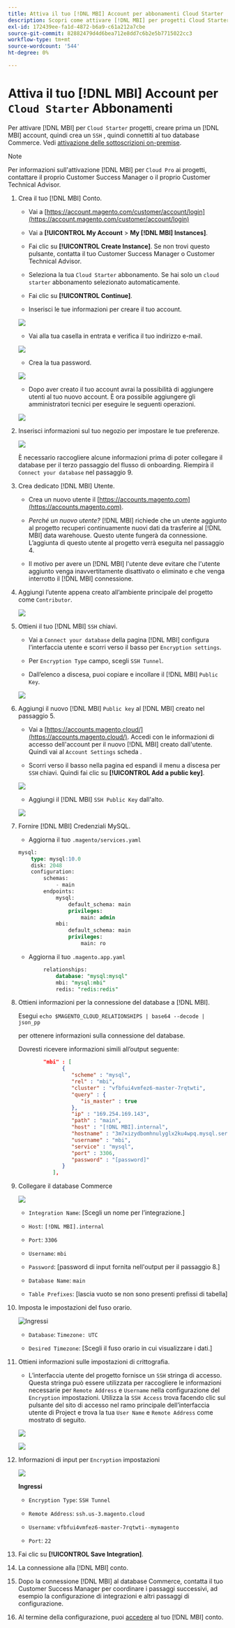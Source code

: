 ```yaml
---
title: Attiva il tuo [!DNL MBI] Account per abbonamenti Cloud Starter
description: Scopri come attivare [!DNL MBI] per progetti Cloud Starter.
exl-id: 172439ee-fa1d-4872-b6a9-c61a212a7cbe
source-git-commit: 82882479d4d6bea712e8dd7c6b2e5b7715022cc3
workflow-type: tm+mt
source-wordcount: '544'
ht-degree: 0%

---
```


# Attiva il tuo [!DNL MBI] Account per `Cloud Starter` Abbonamenti

Per attivare [!DNL MBI] per `Cloud Starter` progetti, creare prima un [!DNL MBI] account, quindi crea un `SSH` , quindi connettiti al tuo database Commerce. Vedi [attivazione delle sottoscrizioni on-premise](../getting-started/onpremise-activation.md).

>[!NOTE]
>
>Per informazioni sull&#39;attivazione [!DNL MBI] per `Cloud Pro` ai progetti, contattare il proprio Customer Success Manager o il proprio Customer Technical Advisor.

1. Crea il tuo [!DNL MBI] Conto.

   - Vai a [https://account.magento.com/customer/account/login](https://account.magento.com/customer/account/login)

   - Vai a **[!UICONTROL My Account** > **My [!DNL MBI] Instances]**.

   - Fai clic su **[!UICONTROL Create Instance]**. Se non trovi questo pulsante, contatta il tuo Customer Success Manager o Customer Technical Advisor.

   - Seleziona la tua `Cloud Starter` abbonamento. Se hai solo un `cloud starter` abbonamento selezionato automaticamente.

   - Fai clic su **[!UICONTROL Continue]**.

   - Inserisci le tue informazioni per creare il tuo account.

   ![](../assets/create-account-2.png)

   - Vai alla tua casella in entrata e verifica il tuo indirizzo e-mail.

   ![](../assets/create-account-3.png)

   - Crea la tua password.

   ![](../assets/create-account-4.png)

   - Dopo aver creato il tuo account avrai la possibilità di aggiungere utenti al tuo nuovo account. È ora possibile aggiungere gli amministratori tecnici per eseguire le seguenti operazioni.

   ![](../assets/create-account-5.png)

1. Inserisci informazioni sul tuo negozio per impostare le tue preferenze.

   ![](../assets/create-account-6.png)

   È necessario raccogliere alcune informazioni prima di poter collegare il database per il terzo passaggio del flusso di onboarding. Riempirà il `Connect your database` nel passaggio 9.

1. Crea dedicato [!DNL MBI] Utente.

   - Crea un nuovo utente il [https://accounts.magento.com](https://accounts.magento.com).

   - _Perché un nuovo utente?_ [!DNL MBI] richiede che un utente aggiunto al progetto recuperi continuamente nuovi dati da trasferire al [!DNL MBI] data warehouse. Questo utente fungerà da connessione. L’aggiunta di questo utente al progetto verrà eseguita nel passaggio 4.

   - Il motivo per avere un [!DNL MBI] l&#39;utente deve evitare che l&#39;utente aggiunto venga inavvertitamente disattivato o eliminato e che venga interrotto il [!DNL MBI] connessione.

1. Aggiungi l’utente appena creato all’ambiente principale del progetto come `Contributor`.

   ![](../assets/create-account-7.png)

1. Ottieni il tuo [!DNL MBI] `SSH` chiavi.

   - Vai a `Connect your database` della pagina [!DNL MBI] configura l’interfaccia utente e scorri verso il basso per `Encryption settings`.

   - Per `Encryption Type` campo, scegli `SSH Tunnel`.

   - Dall’elenco a discesa, puoi copiare e incollare il [!DNL MBI] `Public Key`.

   ![](../assets/create-account-8.png)

1. Aggiungi il nuovo [!DNL MBI] `Public key` al [!DNL MBI] creato nel passaggio 5.

   - Vai a [https://accounts.magento.cloud/](https://accounts.magento.cloud/). Accedi con le informazioni di accesso dell&#39;account per il nuovo [!DNL MBI] creato dall&#39;utente. Quindi vai al `Account Settings` scheda .

   - Scorri verso il basso nella pagina ed espandi il menu a discesa per `SSH` chiavi. Quindi fai clic su **[!UICONTROL Add a public key]**.

   ![](../assets/create-account-9.png)

   - Aggiungi il [!DNL MBI] `SSH Public Key` dall&#39;alto.

   ![](../assets/create-account-10.png)

1. Fornire [!DNL MBI] Credenziali MySQL.

   - Aggiorna il tuo `.magento/services.yaml`

   ```sql
   mysql:
       type: mysql:10.0
       disk: 2048
       configuration:
           schemas:
               - main
           endpoints:
               mysql:
                   default_schema: main
                   privileges:
                       main: admin
               mbi:
                   default_schema: main
                   privileges:
                       main: ro
   ```

   - Aggiorna il tuo `.magento.app.yaml`

   ```sql
           relationships:
               database: "mysql:mysql"
               mbi: "mysql:mbi"
               redis: "redis:redis"
   ```

1. Ottieni informazioni per la connessione del database a [!DNL MBI].

   Esegui
   `echo $MAGENTO_CLOUD_RELATIONSHIPS | base64 --decode | json_pp`

   per ottenere informazioni sulla connessione del database.

   Dovresti ricevere informazioni simili all’output seguente:

   ```json
           "mbi" : [
                 {
                    "scheme" : "mysql",
                    "rel" : "mbi",
                    "cluster" : "vfbfui4vmfez6-master-7rqtwti",
                    "query" : {
                       "is_master" : true
                    },
                    "ip" : "169.254.169.143",
                    "path" : "main",
                    "host" : "[!DNL MBI].internal",
                    "hostname" : "3m7xizydbomhnulyglx2ku4wpq.mysql.service._.magentosite.cloud",
                    "username" : "mbi",
                    "service" : "mysql",
                    "port" : 3306,
                    "password" : "[password]"
                 }
              ],
   ```

1. Collegare il database Commerce

   ![](../assets/create-account-11.png)

   - `Integration Name`: [Scegli un nome per l’integrazione.]

   - `Host`: `[!DNL MBI].internal`

   - `Port`: `3306`

   - `Username`: `mbi`

   - `Password`: [password di input fornita nell&#39;output per il passaggio 8.]

   - `Database Name`: `main`

   - `Table Prefixes`: [lascia vuoto se non sono presenti prefissi di tabella]

1. Imposta le impostazioni del fuso orario.

   ![Ingressi](../assets/create-account-12.png)

   - `Database`: `Timezone: UTC`

   - `Desired Timezone`: [Scegli il fuso orario in cui visualizzare i dati.]

1. Ottieni informazioni sulle impostazioni di crittografia.

   - L’interfaccia utente del progetto fornisce un `SSH` stringa di accesso. Questa stringa può essere utilizzata per raccogliere le informazioni necessarie per `Remote Address` e `Username` nella configurazione del `Encryption` impostazioni. Utilizza la `SSH Access` trova facendo clic sul pulsante del sito di accesso nel ramo principale dell’interfaccia utente di Project e trova la tua `User Name` e `Remote Address` come mostrato di seguito.

   ![](../assets/create-account-13.png)

   ![](../assets/create-account-14.png)

1. Informazioni di input per `Encryption` impostazioni

   ![](../assets/create-account-15.png)

   **Ingressi**

   - `Encryption Type`: `SSH Tunnel`

   - `Remote Address`: `ssh.us-3.magento.cloud`

   - `Username`: `vfbfui4vmfez6-master-7rqtwti--mymagento`

   - `Port`: `22`

1. Fai clic su **[!UICONTROL Save Integration]**.

1. La connessione alla [!DNL MBI] conto.

1. Dopo la connessione [!DNL MBI] al database Commerce, contatta il tuo Customer Success Manager per coordinare i passaggi successivi, ad esempio la configurazione di integrazioni e altri passaggi di configurazione.

1. Al termine della configurazione, puoi [accedere](../getting-started/sign-in.md) al tuo [!DNL MBI] conto.

